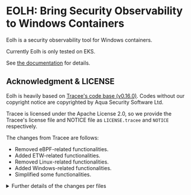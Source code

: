 # EOLH: Bring Security Observability to Windows Containers

Eolh is a security observability tool for Windows containers.

Currently Eolh is only tested on EKS.

See [the documentation](https://ffri.github.io/eolh/) for details.

## Acknowledgment & LICENSE

Eolh is heavily based on [Tracee's code base (v0.16.0)](https://github.com/aquasecurity/tracee). Codes without our copyright notice are copyrighted by Aqua Security Software Ltd.

Tracee is licensed under the Apache License 2.0, so we provide the Tracee's license file and NOTICE file as `LICENSE.tracee` and `NOTICE` respectively.

The changes from Tracee are follows:
- Removed eBPF-related functionalities.
- Added ETW-related functionalities.
- Removed Linux-related functionalities.
- Added Windows-related functionalities.
- Simplified some functionalities.

<details>

<summary>Further details of the changes per files</summary>

### Removed 
- [GitHub Workflows](https://github.com/aquasecurity/tracee/tree/63d54191bae5cce218ee30df4ca6e778dd11a502/.github)
- [3rdparty](https://github.com/aquasecurity/tracee/tree/63d54191bae5cce218ee30df4ca6e778dd11a502/3rdparty)
- [brand](https://github.com/aquasecurity/tracee/tree/63d54191bae5cce218ee30df4ca6e778dd11a502/brand)
- [builder](https://github.com/aquasecurity/tracee/tree/63d54191bae5cce218ee30df4ca6e778dd11a502/builder)
- [deploy](https://github.com/aquasecurity/tracee/tree/63d54191bae5cce218ee30df4ca6e778dd11a502/deploy)
- [docs](https://github.com/aquasecurity/tracee/tree/63d54191bae5cce218ee30df4ca6e778dd11a502/docs)
- [examples](https://github.com/aquasecurity/tracee/tree/63d54191bae5cce218ee30df4ca6e778dd11a502/examples)
- [packaging](https://github.com/aquasecurity/tracee/tree/63d54191bae5cce218ee30df4ca6e778dd11a502/packaging)
- [pyroscope](https://github.com/aquasecurity/tracee/tree/63d54191bae5cce218ee30df4ca6e778dd11a502/performance/pyroscope)
- [signatures](https://github.com/aquasecurity/tracee/tree/63d54191bae5cce218ee30df4ca6e778dd11a502/signatures)
- [tests](https://github.com/aquasecurity/tracee/tree/63d54191bae5cce218ee30df4ca6e778dd11a502/tests)
- [types](https://github.com/aquasecurity/tracee/tree/63d54191bae5cce218ee30df4ca6e778dd11a502/types)
- [.clang-format](https://github.com/aquasecurity/tracee/blob/63d54191bae5cce218ee30df4ca6e778dd11a502/.clang-format)
- [.clang-tidy](https://github.com/aquasecurity/tracee/blob/63d54191bae5cce218ee30df4ca6e778dd11a502/.clang-tidy)
- [.dockerignore](https://github.com/aquasecurity/tracee/blob/63d54191bae5cce218ee30df4ca6e778dd11a502/.dockerignore)
- [.gitmodules](https://github.com/aquasecurity/tracee/blob/63d54191bae5cce218ee30df4ca6e778dd11a502/.gitmodules)
- [.revive.toml](https://github.com/aquasecurity/tracee/blob/63d54191bae5cce218ee30df4ca6e778dd11a502/.revive.toml)
- [Makefile](https://github.com/aquasecurity/tracee/blob/63d54191bae5cce218ee30df4ca6e778dd11a502/Makefile)
- [RELEASING.md](https://github.com/aquasecurity/tracee/blob/63d54191bae5cce218ee30df4ca6e778dd11a502/RELEASING.md)
- [Vagrantfile](https://github.com/aquasecurity/tracee/blob/63d54191bae5cce218ee30df4ca6e778dd11a502/Vagrantfile)
- [embedded-ebpf.go](https://github.com/aquasecurity/tracee/blob/63d54191bae5cce218ee30df4ca6e778dd11a502/embedded-ebpf.go)
- [embedded.go](https://github.com/aquasecurity/tracee/blob/63d54191bae5cce218ee30df4ca6e778dd11a502/embedded.go)
- [mkdocs.yml](https://github.com/aquasecurity/tracee/blob/63d54191bae5cce218ee30df4ca6e778dd11a502/mkdocs.yml)
- [staticcheck.conf](https://github.com/aquasecurity/tracee/blob/63d54191bae5cce218ee30df4ca6e778dd11a502/staticcheck.conf)
- [cmd/tracee/cmd/analyze.go](https://github.com/aquasecurity/tracee/blob/63d54191bae5cce218ee30df4ca6e778dd11a502/cmd/tracee/cmd/analyze.go)
- [cmd/tracee/cmd/list.go](https://github.com/aquasecurity/tracee/blob/63d54191bae5cce218ee30df4ca6e778dd11a502/cmd/tracee/cmd/list.go)
- [cmd/tracee-bench](https://github.com/aquasecurity/tracee/tree/63d54191bae5cce218ee30df4ca6e778dd11a502/cmd/tracee-bench)
- [cmd/tracee-gptdocs](https://github.com/aquasecurity/tracee/tree/63d54191bae5cce218ee30df4ca6e778dd11a502/cmd/tracee-gptdocs)
- [cmd/tracee-rules](https://github.com/aquasecurity/tracee/tree/63d54191bae5cce218ee30df4ca6e778dd11a502/cmd/tracee-rules)
- [pkg/bucketscache](https://github.com/aquasecurity/tracee/tree/63d54191bae5cce218ee30df4ca6e778dd11a502/pkg/bucketscache)
- [pkg/bufferdecoder](https://github.com/aquasecurity/tracee/tree/63d54191bae5cce218ee30df4ca6e778dd11a502/pkg/bufferdecoder)
- [pkg/capabilities](https://github.com/aquasecurity/tracee/tree/63d54191bae5cce218ee30df4ca6e778dd11a502/pkg/capabilities)
- [pkg/cgroup](https://github.com/aquasecurity/tracee/tree/63d54191bae5cce218ee30df4ca6e778dd11a502/pkg/cgroup)
- [pkg/cmd/cobra/helper.go](https://github.com/aquasecurity/tracee/blob/63d54191bae5cce218ee30df4ca6e778dd11a502/pkg/cmd/cobra/helper.go)
- [pkg/cmd/cobra/helper_test.go](https://github.com/aquasecurity/tracee/blob/63d54191bae5cce218ee30df4ca6e778dd11a502/pkg/cmd/cobra/helper_test.go)
- [pkg/cmd/flags/server](https://github.com/aquasecurity/tracee/tree/63d54191bae5cce218ee30df4ca6e778dd11a502/pkg/cmd/flags/server)
- [pkg/cmd/flags/cache](https://github.com/aquasecurity/tracee/blob/63d54191bae5cce218ee30df4ca6e778dd11a502/pkg/cmd/flags/cache.go)
- [pkg/cmd/flags/capabilities.go](https://github.com/aquasecurity/tracee/blob/63d54191bae5cce218ee30df4ca6e778dd11a502/pkg/cmd/flags/capabilities.go)
- [pkg/cmd/flags/capture.go](https://github.com/aquasecurity/tracee/blob/63d54191bae5cce218ee30df4ca6e778dd11a502/pkg/cmd/flags/capture.go)
- [pkg/cmd/flags/config.go](https://github.com/aquasecurity/tracee/blob/63d54191bae5cce218ee30df4ca6e778dd11a502/pkg/cmd/flags/config.go)
- [pkg/cmd/flags/containers.go](https://github.com/aquasecurity/tracee/blob/63d54191bae5cce218ee30df4ca6e778dd11a502/pkg/cmd/flags/containers.go)
- [pkg/cmd/flags/errors.go](https://github.com/aquasecurity/tracee/blob/63d54191bae5cce218ee30df4ca6e778dd11a502/pkg/cmd/flags/errors.go)
- [pkg/cmd/flags/filter.go](https://github.com/aquasecurity/tracee/blob/63d54191bae5cce218ee30df4ca6e778dd11a502/pkg/cmd/flags/filter.go)
- [pkg/cmd/flags/filter_map.go](https://github.com/aquasecurity/tracee/blob/63d54191bae5cce218ee30df4ca6e778dd11a502/pkg/cmd/flags/filter_map.go)
- [pkg/cmd/flags/filter_test.go](https://github.com/aquasecurity/tracee/blob/63d54191bae5cce218ee30df4ca6e778dd11a502/pkg/cmd/flags/filter_test.go)
- [pkg/cmd/flags/flags_test.go](https://github.com/aquasecurity/tracee/blob/63d54191bae5cce218ee30df4ca6e778dd11a502/pkg/cmd/flags/flags_test.go)
- [pkg/cmd/flags/help.go](https://github.com/aquasecurity/tracee/blob/63d54191bae5cce218ee30df4ca6e778dd11a502/pkg/cmd/flags/help.go)
- [pkg/cmd/flags/logger.go](https://github.com/aquasecurity/tracee/blob/63d54191bae5cce218ee30df4ca6e778dd11a502/pkg/cmd/flags/logger.go)
- [pkg/cmd/flags/logger_test.go](https://github.com/aquasecurity/tracee/blob/63d54191bae5cce218ee30df4ca6e778dd11a502/pkg/cmd/flags/logger_test.go)
- [pkg/cmd/flags/policy.go](https://github.com/aquasecurity/tracee/blob/63d54191bae5cce218ee30df4ca6e778dd11a502/pkg/cmd/flags/policy.go)
- [pkg/cmd/flags/policy_test.go](https://github.com/aquasecurity/tracee/blob/63d54191bae5cce218ee30df4ca6e778dd11a502/pkg/cmd/flags/policy_test.go)
- [pkg/cmd/flags/rego.go](https://github.com/aquasecurity/tracee/blob/63d54191bae5cce218ee30df4ca6e778dd11a502/pkg/cmd/flags/rego.go)
- [pkg/cmd/flags/tracee_ebpf_output.go](https://github.com/aquasecurity/tracee/blob/63d54191bae5cce218ee30df4ca6e778dd11a502/pkg/cmd/flags/tracee_ebpf_output.go)
- [pkg/cmd/initialize](https://github.com/aquasecurity/tracee/tree/63d54191bae5cce218ee30df4ca6e778dd11a502/pkg/cmd/initialize)
- [pkg/cmd/printer/benchmarks](https://github.com/aquasecurity/tracee/tree/63d54191bae5cce218ee30df4ca6e778dd11a502/pkg/cmd/printer/benchmarks)
- [pkg/cmd/printer/policy.go](https://github.com/aquasecurity/tracee/blob/63d54191bae5cce218ee30df4ca6e778dd11a502/pkg/cmd/printer/policy.go)
- [pkg/cmd/printer/printer_test.go](https://github.com/aquasecurity/tracee/blob/63d54191bae5cce218ee30df4ca6e778dd11a502/pkg/cmd/printer/printer_test.go)
- [pkg/cmd/urfave](https://github.com/aquasecurity/tracee/tree/63d54191bae5cce218ee30df4ca6e778dd11a502/pkg/cmd/urfave)
- [pkg/cmd/gptdocs.go](https://github.com/aquasecurity/tracee/blob/63d54191bae5cce218ee30df4ca6e778dd11a502/pkg/cmd/gptdocs.go)
- [pkg/cmd/tracee_test.go](https://github.com/aquasecurity/tracee/blob/63d54191bae5cce218ee30df4ca6e778dd11a502/pkg/cmd/tracee_test.go)
- [pkg/config](https://github.com/aquasecurity/tracee/tree/63d54191bae5cce218ee30df4ca6e778dd11a502/pkg/config)
- [pkg/containers/runtime/crio.go](https://github.com/aquasecurity/tracee/blob/63d54191bae5cce218ee30df4ca6e778dd11a502/pkg/containers/runtime/crio.go)
- [pkg/containers/runtime/docker.go](https://github.com/aquasecurity/tracee/blob/63d54191bae5cce218ee30df4ca6e778dd11a502/pkg/containers/runtime/docker.go)
- [pkg/containers/path_resolver.go](https://github.com/aquasecurity/tracee/blob/63d54191bae5cce218ee30df4ca6e778dd11a502/pkg/containers/path_resolver.go)
- [pkg/containers/path_resolver_test.go](https://github.com/aquasecurity/tracee/blob/63d54191bae5cce218ee30df4ca6e778dd11a502/pkg/containers/path_resolver_test.go)
- [pkg/counter](https://github.com/aquasecurity/tracee/tree/63d54191bae5cce218ee30df4ca6e778dd11a502/pkg/counter)
- [pkg/ebpf/c](https://github.com/aquasecurity/tracee/tree/63d54191bae5cce218ee30df4ca6e778dd11a502/pkg/ebpf/c)
- [pkg/ebpf/controlplane](https://github.com/aquasecurity/tracee/tree/63d54191bae5cce218ee30df4ca6e778dd11a502/pkg/ebpf/controlplane)
- [pkg/ebpf/initialization](https://github.com/aquasecurity/tracee/tree/63d54191bae5cce218ee30df4ca6e778dd11a502/pkg/ebpf/initialization)
- [pkg/ebpf/probes](https://github.com/aquasecurity/tracee/tree/63d54191bae5cce218ee30df4ca6e778dd11a502/pkg/ebpf/probes)
- [pkg/ebpf/bpf_log.go](https://github.com/aquasecurity/tracee/blob/63d54191bae5cce218ee30df4ca6e778dd11a502/pkg/ebpf/bpf_log.go)
- [pkg/ebpf/capture.go](https://github.com/aquasecurity/tracee/blob/63d54191bae5cce218ee30df4ca6e778dd11a502/pkg/ebpf/capture.go)
- [pkg/ebpf/events_enrich.go](https://github.com/aquasecurity/tracee/blob/63d54191bae5cce218ee30df4ca6e778dd11a502/pkg/ebpf/events_enrich.go)
- [pkg/ebpf/finding_test.go](https://github.com/aquasecurity/tracee/blob/63d54191bae5cce218ee30df4ca6e778dd11a502/pkg/ebpf/finding_test.go)
- [pkg/ebpf/hidden_kernel_module.go](https://github.com/aquasecurity/tracee/blob/63d54191bae5cce218ee30df4ca6e778dd11a502/pkg/ebpf/hidden_kernel_module.go)
- [pkg/ebpf/ksymbols.go](https://github.com/aquasecurity/tracee/blob/63d54191bae5cce218ee30df4ca6e778dd11a502/pkg/ebpf/ksymbols.go)
- [pkg/ebpf/net_capture.go](https://github.com/aquasecurity/tracee/blob/63d54191bae5cce218ee30df4ca6e778dd11a502/pkg/ebpf/net_capture.go)
- [pkg/ebpf/tracee_test.go](https://github.com/aquasecurity/tracee/blob/63d54191bae5cce218ee30df4ca6e778dd11a502/pkg/ebpf/tracee_test.go)
- [pkg/ebpf/errfmt](https://github.com/aquasecurity/tracee/tree/63d54191bae5cce218ee30df4ca6e778dd11a502/pkg/errfmt)
- [pkg/events/derive](https://github.com/aquasecurity/tracee/tree/63d54191bae5cce218ee30df4ca6e778dd11a502/pkg/events/derive)
- [pkg/events/parse](https://github.com/aquasecurity/tracee/tree/63d54191bae5cce218ee30df4ca6e778dd11a502/pkg/events/parse)
- [pkg/events/queue](https://github.com/aquasecurity/tracee/tree/63d54191bae5cce218ee30df4ca6e778dd11a502/pkg/events/queue)
- [pkg/events/sorting](https://github.com/aquasecurity/tracee/tree/63d54191bae5cce218ee30df4ca6e778dd11a502/pkg/events/sorting)
- [pkg/events/trigger](https://github.com/aquasecurity/tracee/tree/63d54191bae5cce218ee30df4ca6e778dd11a502/pkg/events/trigger)
- [pkg/events/amd64.go](https://github.com/aquasecurity/tracee/blob/63d54191bae5cce218ee30df4ca6e778dd11a502/pkg/events/amd64.go)
- [pkg/events/arm64.go](https://github.com/aquasecurity/tracee/blob/63d54191bae5cce218ee30df4ca6e778dd11a502/pkg/events/arm64.go)
- [pkg/events/events_test.go](https://github.com/aquasecurity/tracee/blob/63d54191bae5cce218ee30df4ca6e778dd11a502/pkg/events/events_test.go)
- [pkg/events/parse_args.go](https://github.com/aquasecurity/tracee/blob/63d54191bae5cce218ee30df4ca6e778dd11a502/pkg/events/parse_args.go)
- [pkg/events/parse_args_test.go](https://github.com/aquasecurity/tracee/blob/63d54191bae5cce218ee30df4ca6e778dd11a502/pkg/events/parse_args_test.go)
- [pkg/events/usermode.go](https://github.com/aquasecurity/tracee/blob/63d54191bae5cce218ee30df4ca6e778dd11a502/pkg/events/usermode.go)
- [pkg/filters](https://github.com/aquasecurity/tracee/tree/63d54191bae5cce218ee30df4ca6e778dd11a502/pkg/filters)
- [pkg/metrics](https://github.com/aquasecurity/tracee/tree/63d54191bae5cce218ee30df4ca6e778dd11a502/pkg/metrics)
- [pkg/mount](https://github.com/aquasecurity/tracee/tree/63d54191bae5cce218ee30df4ca6e778dd11a502/pkg/mount)
- [pkg/pcaps](https://github.com/aquasecurity/tracee/tree/63d54191bae5cce218ee30df4ca6e778dd11a502/pkg/pcaps)
- [pkg/policy](https://github.com/aquasecurity/tracee/tree/63d54191bae5cce218ee30df4ca6e778dd11a502/pkg/policy)
- [pkg/server](https://github.com/aquasecurity/tracee/tree/63d54191bae5cce218ee30df4ca6e778dd11a502/pkg/server)
- [pkg/signatures/benchmark](https://github.com/aquasecurity/tracee/tree/63d54191bae5cce218ee30df4ca6e778dd11a502/pkg/signatures/benchmark)
- [pkg/signatures/celsig](https://github.com/aquasecurity/tracee/tree/63d54191bae5cce218ee30df4ca6e778dd11a502/pkg/signatures/celsig)
- [pkg/signatures/metrics](https://github.com/aquasecurity/tracee/tree/63d54191bae5cce218ee30df4ca6e778dd11a502/pkg/signatures/metrics)
- [pkg/signatures/rego](https://github.com/aquasecurity/tracee/tree/63d54191bae5cce218ee30df4ca6e778dd11a502/pkg/signatures/rego)
- [pkg/signatures/regosig/testdata](https://github.com/aquasecurity/tracee/tree/63d54191bae5cce218ee30df4ca6e778dd11a502/pkg/signatures/regosig/testdata)
- [pkg/signatures/regosig/aio.go](https://github.com/aquasecurity/tracee/blob/63d54191bae5cce218ee30df4ca6e778dd11a502/pkg/signatures/regosig/aio.go)
- [pkg/signatures/regosig/aio.rego](https://github.com/aquasecurity/tracee/blob/63d54191bae5cce218ee30df4ca6e778dd11a502/pkg/signatures/regosig/aio.rego)
- [pkg/signatures/regosig/aio_test.go](https://github.com/aquasecurity/tracee/blob/63d54191bae5cce218ee30df4ca6e778dd11a502/pkg/signatures/regosig/aio_test.go)
- [pkg/signatures/regosig/common_test.go](https://github.com/aquasecurity/tracee/blob/63d54191bae5cce218ee30df4ca6e778dd11a502/pkg/signatures/regosig/common_test.go)
- [pkg/signatures/regosig/mapper.go](https://github.com/aquasecurity/tracee/blob/63d54191bae5cce218ee30df4ca6e778dd11a502/pkg/signatures/regosig/mapper.go)
- [pkg/signatures/regosig/mapper_test.go](https://github.com/aquasecurity/tracee/blob/63d54191bae5cce218ee30df4ca6e778dd11a502/pkg/signatures/regosig/mapper_test.go)
- [pkg/signatures/regosig/traceerego_test.go](https://github.com/aquasecurity/tracee/blob/63d54191bae5cce218ee30df4ca6e778dd11a502/pkg/signatures/regosig/traceerego_test.go)
- [pkg/utils](https://github.com/aquasecurity/tracee/tree/63d54191bae5cce218ee30df4ca6e778dd11a502/pkg/utils)
- [types/detect/detect_test.go](https://github.com/aquasecurity/tracee/blob/63d54191bae5cce218ee30df4ca6e778dd11a502/types/detect/detect_test.go)
- [types/trace/network_trace.go](https://github.com/aquasecurity/tracee/blob/63d54191bae5cce218ee30df4ca6e778dd11a502/types/trace/network_trace.go)
- [types/trace/network_trace_test.go](https://github.com/aquasecurity/tracee/blob/63d54191bae5cce218ee30df4ca6e778dd11a502/types/trace/network_trace_test.go)
- [types/trace/trace_test.go](https://github.com/aquasecurity/tracee/blob/63d54191bae5cce218ee30df4ca6e778dd11a502/types/trace/trace_test.go)

### Add
- pkg/cmd/flags/etw.go
  - ETW Provider Flags
- diff.patch
  - A patch file for golang-etw
- Dockerfile
  - Dockerfile for Eolh
- LICENSE
  - Eolh's LICENSE

### Changed
- [Readme.md](https://github.com/aquasecurity/tracee/blob/63d54191bae5cce218ee30df4ca6e778dd11a502/Readme.md)
  - Renamed to README.md
  - Changed to description of Eolh
- [cmd/tracee/main.go](https://github.com/aquasecurity/tracee/blob/63d54191bae5cce218ee30df4ca6e778dd11a502/cmd/tracee/main.go)
  - Renamed to cmd/main.go and added error handling
- [cmd/tracee/cmd/root.go](https://github.com/aquasecurity/tracee/blob/63d54191bae5cce218ee30df4ca6e778dd11a502/cmd/tracee/cmd/root.go)
  - Renamed to cmd/cmd/root.go
  - Changed cli flags
  - Changed so that `Execute` function returns an error
- [cmd/tracee/cmd/version.go](https://github.com/aquasecurity/tracee/blob/63d54191bae5cce218ee30df4ca6e778dd11a502/cmd/tracee/cmd/version.go)
  - Renamed to cmd/cmd/version.go
  - Changed so that the version command will print Eolh's version
- [pkg/cmd/cobra/cobra.go](https://github.com/aquasecurity/tracee/blob/63d54191bae5cce218ee30df4ca6e778dd11a502/pkg/cmd/cobra/cobra.go)
  - Renamed to pkg/cmd/cobra/main.go
  - Changed so that it provides `GetEolhRunner` function instead of `GetTraceeRunner`
- [pkg/cmd/flags/output.go](https://github.com/aquasecurity/tracee/blob/63d54191bae5cce218ee30df4ca6e778dd11a502/pkg/cmd/flags/output.go)
  - Remove functions except output and printer flags
- [pkg/cmd/flags/printer/broadcast.go](https://github.com/aquasecurity/tracee/blob/63d54191bae5cce218ee30df4ca6e778dd11a502/pkg/cmd/printer/broadcast.go)
  - Remove `Epilogue`
- [pkg/cmd/flags/printer/printer.go](https://github.com/aquasecurity/tracee/blob/63d54191bae5cce218ee30df4ca6e778dd11a502/pkg/cmd/printer/printer.go)
  - Remove `Epilogue`
- [pkg/cmd/tracee.go](https://github.com/aquasecurity/tracee/blob/63d54191bae5cce218ee30df4ca6e778dd11a502/pkg/cmd/tracee.go)
  - Renamed to pkg/cmd/main.go
  - Changed `Run` function for Eolh.
  - Removed functions not used by Eolh.
- [pkg/containers/runtime/containerd.go](https://github.com/aquasecurity/tracee/blob/63d54191bae5cce218ee30df4ca6e778dd11a502/pkg/containers/runtime/containerd.go)
  - Changed to use Windows named pipes for communication with containerd
  - Changed to use session identifiers
- [pkg/containers/runtime/runtime.go](https://github.com/aquasecurity/tracee/blob/63d54191bae5cce218ee30df4ca6e778dd11a502/pkg/containers/runtime/runtime.go)
  - Removed crio and podman support
- [pkg/containers/runtime/sockets.go](https://github.com/aquasecurity/tracee/blob/63d54191bae5cce218ee30df4ca6e778dd11a502/pkg/containers/runtime/sockets.go)
  - Removed docker, crio and podman support
  - Use a named pipe to communicate with containerd
- [pkg/containers/containers.go](https://github.com/aquasecurity/tracee/blob/63d54191bae5cce218ee30df4ca6e778dd11a502/pkg/containers/containers.go) and [pkg/containers/datasource.go](https://github.com/aquasecurity/tracee/blob/63d54191bae5cce218ee30df4ca6e778dd11a502/pkg/containers/datasource.go)
  - Merged into pkg/containers/main.go
  - Removed cgroup-related and eBPF-related functions
- [pkg/containers/service.go](https://github.com/aquasecurity/tracee/blob/63d54191bae5cce218ee30df4ca6e778dd11a502/pkg/containers/service.go)
  - Added `Populate` function
- [pkg/ebpf/events_pipeline.go](https://github.com/aquasecurity/tracee/blob/63d54191bae5cce218ee30df4ca6e778dd11a502/pkg/ebpf/events_pipeline.go) and [pkg/epbf/events_processor.go](https://github.com/aquasecurity/tracee/blob/63d54191bae5cce218ee30df4ca6e778dd11a502/pkg/ebpf/events_processor.go)
  - Merged into pkg/etw/events_pipeline.go
  - Removed some functions
- [pkg/ebpf/finding.go](https://github.com/aquasecurity/tracee/blob/63d54191bae5cce218ee30df4ca6e778dd11a502/pkg/ebpf/finding.go)
  - Renamed to pkg/etw/main.go
  - Removed some functions
- [pkg/ebpf/signature_engine.go](https://github.com/aquasecurity/tracee/blob/63d54191bae5cce218ee30df4ca6e778dd11a502/pkg/ebpf/signature_engine.go)
  - Renamed to pkg/etw/engine.go
  - Removed the metrics-related process
- [pkg/ebpf/tracee.go](https://github.com/aquasecurity/tracee/blob/63d54191bae5cce218ee30df4ca6e778dd11a502/pkg/ebpf/tracee.go)
  - Renamed to pkg/etw/eolh.go
  - Removed some functions
  - Use ETW instead of eBPF
- [pkg/events/events.go](https://github.com/aquasecurity/tracee/blob/63d54191bae5cce218ee30df4ca6e778dd11a502/pkg/events/events.go)
  - Removed all functions, constants and types except `ID` and `Event`
- [pkg/logger/callerinfo.go](https://github.com/aquasecurity/tracee/blob/63d54191bae5cce218ee30df4ca6e778dd11a502/pkg/logger/callerinfo.go)
  - Rename traceeIndex to eolhIndex
- [pkg/signatures/regosig/traceerego.go](https://github.com/aquasecurity/tracee/blob/63d54191bae5cce218ee30df4ca6e778dd11a502/pkg/signatures/regosig/traceerego.go)
  - Renamed to pkg/signatures/regosig/eolhrego.go
  - Replace `tracee_*` to `eolh_*`
- [pkg/signatures/signature/signature.go](https://github.com/aquasecurity/tracee/blob/63d54191bae5cce218ee30df4ca6e778dd11a502/pkg/signatures/signature/signature.go)
  - Renamed to pkg/signatures/signature.go
  - Removed the plugin system (because the plugin system dose not work on Windows)
  - Removed some functions
- [types/detect/detect.go](https://github.com/aquasecurity/tracee/blob/63d54191bae5cce218ee30df4ca6e778dd11a502/types/detect/detect.go)
  - Renamed to pkg/detect/main.go
  - The import path was modified to match Eolh
- [types/protocol/protocol.go](https://github.com/aquasecurity/tracee/blob/63d54191bae5cce218ee30df4ca6e778dd11a502/types/protocol/protocol.go)
  - Renamed to pkg/protocol/main.go
  - Removed some functions
- [types/trace/trace.go](https://github.com/aquasecurity/tracee/blob/63d54191bae5cce218ee30df4ca6e778dd11a502/types/trace/trace.go)
  - Renamed to pkg/trace/main.go
  - Removed some functions
- [.gitignore](https://github.com/aquasecurity/tracee/blob/63d54191bae5cce218ee30df4ca6e778dd11a502/.gitignore)
  - The subject item was updated to match Eolh.
- [LICENSE](https://github.com/aquasecurity/tracee/blob/63d54191bae5cce218ee30df4ca6e778dd11a502/LICENSE)
  - Renamed to LICENSE.tracee
- [go.mod](https://github.com/aquasecurity/tracee/blob/63d54191bae5cce218ee30df4ca6e778dd11a502/go.mod)
  - Updated dependencies
- [go.sum](https://github.com/aquasecurity/tracee/blob/63d54191bae5cce218ee30df4ca6e778dd11a502/go.sum)
  - Updated dependencies
</details>